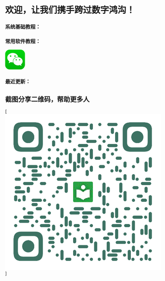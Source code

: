 # 欢迎，让我们携手跨过数字鸿沟！

### 系统基础教程：

### 常用软件教程：
[![WeChat Logo](./Image/index/icon64_wechat_logo.png)](https://help.csworldlet.top/part1/wechat/)

### 最近更新：

## 截图分享二维码，帮助更多人
[![Logo](./Image/index/helpcsworldlet.png)]
